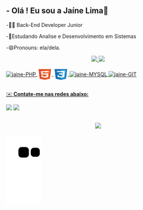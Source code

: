 ## - Olá ! Eu sou a Jaíne Lima👋

-👩‍💻 Back-End Developer Junior

-🌱Estudando Analise e Desenvolvimento em Sistemas 


-😄Pronouns: ela/dela.

<div align="center">
  <a href="https://github.com/Jainelima">
  <img height="180em" src="https://github-readme-stats.vercel.app/api?username=jainelima&show_icons=true&theme=dracula&include_all_commits=true&count_private=true"/>
  <img height="180em" src="https://github-readme-stats.vercel.app/api/top-langs/?username=jainelima&layout=compact&langs_count=7&theme=dracula"/>
</div>

<div style="display: inline_block"><br>
  <img align="center" alt="jaine-PHP" height="40" width="50"
  src="https://cdn.jsdelivr.net/gh/devicons/devicon/icons/php/php-original.svg" />
  <img align="center" alt="jaine-HTML" height="30" width="40" src="https://raw.githubusercontent.com/devicons/devicon/master/icons/html5/html5-original.svg">
  <img align="center" alt="jaine-CSS" height="30" width="40" 
  src="https://raw.githubusercontent.com/devicons/devicon/master/icons/css3/css3-original.svg">
   <img align="center" alt="jaine-MYSQL" height="70" width="60"
    src="https://cdn.jsdelivr.net/gh/devicons/devicon/icons/mysql/mysql-original-wordmark.svg" />
  <img align="center" alt="jaine-GIT" height="30" width="40"
  src="https://cdn.jsdelivr.net/gh/devicons/devicon/icons/git/git-plain.svg" />
</div>

##
 ✉️ **Contate-me nas redes abaixo:**
<div>
 <a href = "mailto:contatojainelb14@outlook.com" target="_blank"><img src="https://img.shields.io/badge/Microsoft_Outlook-0078D4?style=for-the-badge&logo=microsoft-outlook&logoColor=white" target="_blank"></a>
 <a href="https://https://www.linkedin.com/in/ja%C3%ADne-lima-barbosa-a294261ab" target="_blank"><img src="https://img.shields.io/badge/-LinkedIn-%230077B5?style=for-the-badge&logo=linkedin&logoColor=white" target="_blank"></a>
</div>
  </br>
  
  <p align="center">   <img alingn="center" src="https://profile-counter.glitch.me/JaineLima/count.svg" /></p>

![snake gif](https://github.com/JaineLima/JaineLima/blob/output/github-contribution-grid-snake.svg)
